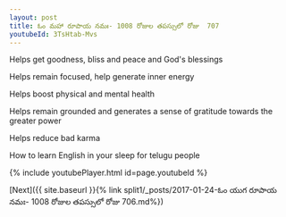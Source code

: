 ```yaml
---
layout: post
title: ఓం మహా రూపాయ నమః- 1008 రోజుల తపస్సులో రోజు  707
youtubeId: 3TsHtab-Mvs
---
```

 
 
Helps get goodness, bliss and peace and God's blessings
 
Helps remain focused, help generate inner energy 
 
Helps boost physical and mental health 
 
Helps remain grounded and generates a sense of gratitude towards the greater power 
 
Helps reduce bad karma
 
How to learn English in your sleep for telugu people
 
 
 
 


{% include youtubePlayer.html id=page.youtubeId %}
 
[Next]({{ site.baseurl }}{% link split1/_posts/2017-01-24-ఓం యుగ రూపాయ నమః- 1008 రోజుల తపస్సులో రోజు  706.md%})
 

